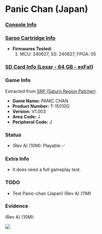 # Panic Chan (Japan)

### [Console Info](../../../../../Info/Consoles/VA13/README.md)

### [Saroo Cartridge Info](../../../../../Info/Cartridges/RetroGameParadiseStore/1.32F/README.md)

- <b>Firmwares Tested:</b>
  1. MCU: 240627, SS: 240627, FPGA: 05

### [SD Card Info (Lexar - 64 GB - exFat)](../../../../../Info/SdCards/Lexar/64GB/exfat/README.md)

### Game Info

Extracted from [SRP (Saturn Region Patcher)](https://segaxtreme.net/resources/saturn-region-patcher.81/download).

- <b>Game Name:</b> PANIC CHAN
- <b>Product Number:</b> T-15010G
- <b>Version:</b> V1.003
- <b>Area Code:</b> J
- <b>Peripheral Code:</b> J

### Status

- (Rev A) (10M): Playable :white_check_mark:

### Extra Info

- It does need a full gameplay test.

### TODO

- Test Panic-chan (Japan) (Rev A) (11M)

### Evidence

(Rev A) (10M):

[![](https://img.youtube.com/vi/pQjcn3SKOK8/0.jpg)](https://www.youtube.com/watch?v=pQjcn3SKOK8)
